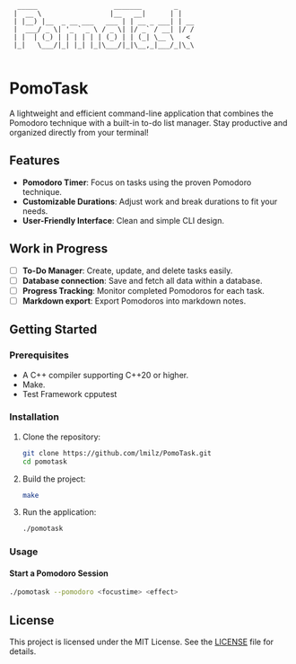 ```
  _____                   _______        _    
 |  __ \                 |__   __|      | |   
 | |__) |__  _ __ ___   ___ | | __ _ ___| | __
 |  ___/ _ \| '_ ` _ \ / _ \| |/ _` / __| |/ /
 | |  | (_) | | | | | | (_) | | (_| \__ \   < 
 |_|   \___/|_| |_| |_|\___/|_|\__,_|___/_|\_\
                                              
```

# PomoTask

A lightweight and efficient command-line application that combines the Pomodoro technique with a built-in to-do list manager. Stay productive and organized directly from your terminal!

## Features

- **Pomodoro Timer**: Focus on tasks using the proven Pomodoro technique.
- **Customizable Durations**: Adjust work and break durations to fit your needs.
- **User-Friendly Interface**: Clean and simple CLI design.

## Work in Progress

- [ ] **To-Do Manager**: Create, update, and delete tasks easily.
- [ ] **Database connection**: Save and fetch all data within a database.
- [ ] **Progress Tracking**: Monitor completed Pomodoros for each task.
- [ ] **Markdown export**: Export Pomodoros into markdown notes.

## Getting Started

### Prerequisites

- A C++ compiler supporting C++20 or higher.
- Make.
- Test Framework cpputest

### Installation

1. Clone the repository:
   ```bash
   git clone https://github.com/lmilz/PomoTask.git
   cd pomotask
   ```

2. Build the project:
   ```bash
   make
   ```

3. Run the application:
   ```bash
   ./pomotask
   ```

### Usage

#### Start a Pomodoro Session
```bash
./pomotask --pomodoro <focustime> <effect>
```

## License

This project is licensed under the MIT License. See the [LICENSE](LICENSE) file for details.